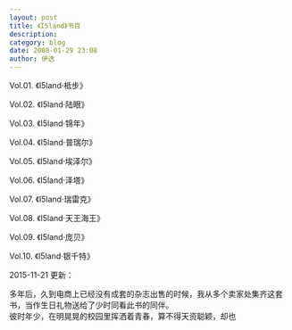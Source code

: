 ```yaml
---
layout: post
title: 《I5land》书目
description: 
category: blog
date: 2008-01-29 23:08
author: 伊迭
---
```


Vol.01. 《I5land·柢步》

Vol.02. 《I5land·陆眼》

Vol.03. 《I5land·锦年》

Vol.04. 《I5land·普瑞尔》

Vol.05. 《I5land·埃泽尔》

Vol.06. 《I5land·泽塔》

Vol.07. 《I5land·瑞雷克》

Vol.08. 《I5land·天王海王》

Vol.09. 《I5land·庞贝》

Vol.10. 《I5land·银千特》

2015-11-21 更新：

多年后，久到电商上已经没有成套的杂志出售的时候，我从多个卖家处集齐这套书，当作生日礼物送给了少时同看此书的同伴。  
彼时年少，在明晃晃的校园里挥洒着青春，算不得天资聪颖，却也